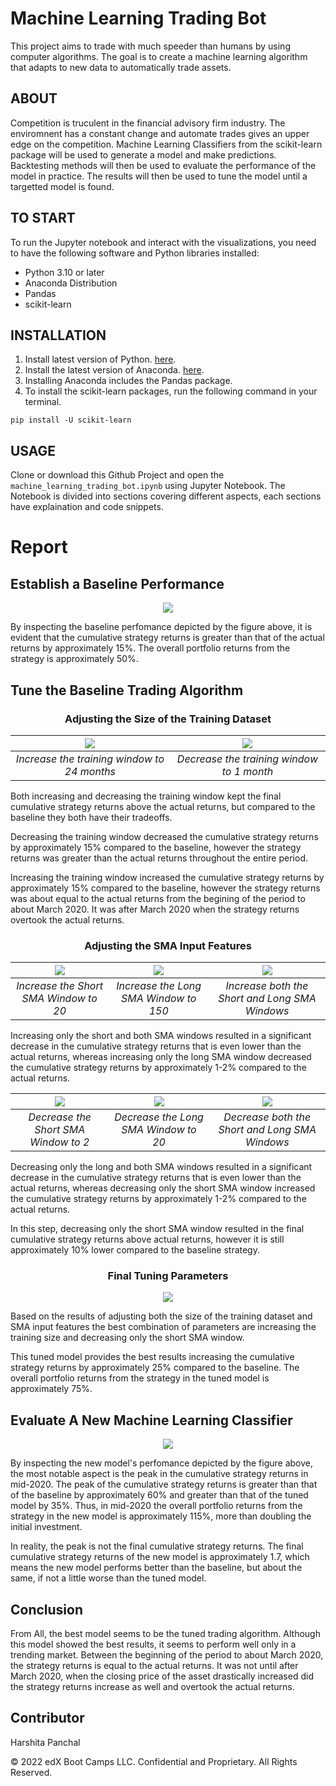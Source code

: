 # Machine Learning Trading Bot

This project aims to trade with much speeder than humans by using computer algorithms. The goal is to create a machine learning algorithm that adapts to new data to automatically trade assets.

## ABOUT
Competition is truculent in the financial advisory firm industry. The enviromnent has a constant change and automate trades gives an upper edge on the competition. Machine Learning Classifiers from the scikit-learn package will be used to generate a model and make predictions. Backtesting methods will then be used to evaluate the performance of the model in practice. The results will then be used to tune the model until a targetted model is found.


## TO START
To run the Jupyter notebook and interact with the visualizations, you need to have the following software and Python libraries installed:

* Python 3.10 or later
* Anaconda Distribution
* Pandas
* scikit-learn

## INSTALLATION

1. Install latest version of Python. [here](https://www.python.org/downloads/).
2. Install the latest version of Anaconda. [here](https://www.anaconda.com/download).
3. Installing Anaconda includes the Pandas package.
4. To install the scikit-learn packages, run the following command in your terminal.

```
pip install -U scikit-learn
```

## USAGE
Clone or download this Github Project and open the `machine_learning_trading_bot.ipynb` using Jupyter Notebook. The Notebook is divided into sections covering different aspects, each sections have explaination and code snippets.

# Report
## Establish a Baseline Performance

<p align="center">
    <img src="Images/svm_returns_baseline.png">
</p>

By inspecting the baseline perfomance depicted by the figure above, it is evident that the cumulative strategy returns is greater than that of the actual returns by approximately 15%. The overall portfolio returns from the strategy is approximately 50%.

## Tune the Baseline Trading Algorithm

<center>
    <h3>Adjusting the Size of the Training Dataset</h3>
</center>

| <img src="Images/Tune_1/svm_returns_increase_training.png"> | <img src="Images/Tune_1/svm_returns_decrease_training.png"> | 
|:--:|:--:| 
| *Increase the training window to 24 months* |*Decrease the training window to 1 month* |

Both increasing and decreasing the training window kept the final cumulative strategy returns above the actual returns, but compared to the baseline they both have their tradeoffs.

Decreasing the training window decreased the cumulative strategy returns by approximately 15% compared to the baseline, however the strategy returns was greater than the actual returns throughout the entire period.

Increasing the training window increased the cumulative strategy returns by approximately 15% compared to the baseline, however the strategy returns was about equal to the actual returns from the begining of the period to about March 2020. It was after March 2020 when the strategy returns overtook the actual returns.

<center>
    <h3>Adjusting the SMA Input Features</h3>
</center>

|<img src="Images/Tune_2/svm_returns_increase_short_sma.png"> |<img src="Images/Tune_2/svm_returns_increase_long_sma.png"> |<img src="Images/Tune_2/svm_returns_increase_both_sma.png"> |
|:--:|:--:|:--:|
|*Increase the Short SMA Window to 20*|*Increase the Long SMA Window to 150*|*Increase both the Short and Long SMA Windows*|

Increasing only the short and both SMA windows resulted in a significant decrease in the cumulative strategy returns that is even lower than the actual returns, whereas increasing only the long SMA window decreased the cumulative strategy returns by approximately 1-2% compared to the actual returns.

|<img src="Images/Tune_2/svm_returns_decrease_short_sma.png"> |<img src="Images/Tune_2/svm_returns_decrease_long_sma.png"> |<img src="Images/Tune_2/svm_returns_decrease_both_sma.png"> |
|:--:|:--:|:--:|
|*Decrease the Short SMA Window to 2*|*Decrease the Long SMA Window to 20*|*Decrease both the Short and Long SMA Windows*|

Decreasing only the long and both SMA windows resulted in a significant decrease in the cumulative strategy returns that is even lower than the actual returns, whereas decreasing only the short SMA window increased the cumulative strategy returns by approximately 1-2% compared to the actual returns.

In this step, decreasing only the short SMA window resulted in the final cumulative strategy returns above actual returns, however it is still approximately 10% lower compared to the baseline strategy.

<center>
    <h3>Final Tuning Parameters</h3>
</center>

<p align="center">
    <img src="Images/svm_returns_tuned.png">
</p>

Based on the results of adjusting both the size of the training dataset and SMA input features the best combination of parameters are increasing the training size and decreasing only the short SMA window.

This tuned model provides the best results increasing the cumulative strategy returns by approximately 25% compared to the baseline. The overall portfolio returns from the strategy in the tuned model is approximately 75%.

## Evaluate A New Machine Learning Classifier

<p align="center">
    <img src="Images/new_model_returns.png">
</p>

By inspecting the new model's perfomance depicted by the figure above, the most notable aspect is the peak in the cumulative strategy returns in mid-2020. The peak of the cumulative strategy returns is greater than that of the baseline by approximately 60% and greater than that of the tuned model by 35%. Thus, in mid-2020 the overall portfolio returns from the strategy in the new model is approximately 115%, more than doubling the initial investment.

In reality, the peak is not the final cumulative strategy returns. The final cumulative strategy returns of the new model is approximately 1.7, which means the new model performs better than the baseline, but about the same, if not a little worse than the tuned model. 

## Conclusion

From All, the best model seems to be the tuned trading algorithm. Although this model showed the best results, it seems to perform well only in a trending market. Between the beginning of the period to about March 2020, the strategy returns is equal to the actual returns. It was not until after March 2020, when the closing price of the asset drastically increased did the strategy returns increase as well and overtook the actual returns.

## Contributor
Harshita Panchal


© 2022 edX Boot Camps LLC. Confidential and Proprietary. All Rights Reserved.
